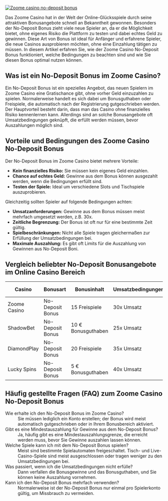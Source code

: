 [![Zoome casino no-deposit bonus](https://123-caf.pages.dev/gitsignup.png)](https://vrmoo.ru/Bt82HjjY)

<p>Das Zoome Casino hat in der Welt der Online-Glücksspiele durch seine attraktiven Bonusangebote schnell an Bekanntheit gewonnen. Besonders der No-Deposit Bonus zieht viele neue Spieler an, da er die Möglichkeit bietet, ohne eigenes Risiko die Plattform zu testen und dabei echtes Geld zu gewinnen. Diese Art von Bonus ist ideal für Anfänger und erfahrene Spieler, die neue Casinos ausprobieren möchten, ohne eine Einzahlung tätigen zu müssen. In diesem Artikel erfahren Sie, wie der Zoome Casino No-Deposit Bonus funktioniert, welche Bedingungen zu beachten sind und wie Sie diesen Bonus optimal nutzen können.</p>  <h2>Was ist ein No-Deposit Bonus im Zoome Casino?</h2> <p>Ein No-Deposit Bonus ist ein spezielles Angebot, das neuen Spielern im Zoome Casino eine Gratischance gibt, ohne vorher Geld einzuzahlen zu spielen. Normalerweise handelt es sich dabei um Bonusguthaben oder Freispiele, die automatisch nach der Registrierung gutgeschrieben werden. Der Hauptvorteil besteht darin, dass man das Casino ohne finanzielles Risiko kennenlernen kann. Allerdings sind an solche Bonusangebote oft Umsatzbedingungen geknüpft, die erfüllt werden müssen, bevor Auszahlungen möglich sind.</p>  <h2>Vorteile und Bedingungen des Zoome Casino No-Deposit Bonus</h2> <p>Der No-Deposit Bonus im Zoome Casino bietet mehrere Vorteile:</p> <ul> <li><strong>Kein finanzielles Risiko:</strong> Sie müssen kein eigenes Geld einzahlen.</li> <li><strong>Chance auf echtes Geld:</strong> Gewinne aus dem Bonus können ausgezahlt werden, wenn die Bedingungen erfüllt sind.</li> <li><strong>Testen der Spiele:</strong> Ideal um verschiedene Slots und Tischspiele auszuprobieren.</li> </ul> <p>Gleichzeitig sollten Spieler auf folgende Bedingungen achten:</p> <ul> <li><strong>Umsatzanforderungen:</strong> Gewinne aus dem Bonus müssen meist mehrfach umgesetzt werden, z.B. 30x.</li> <li><strong>Zeitliche Begrenzung:</strong> Der Bonus ist oft nur für eine bestimmte Zeit gültig.</li> <li><strong>Spielbeschränkungen:</strong> Nicht alle Spiele tragen gleichermaßen zur Erfüllung der Umsatzbedingungen bei.</li> <li><strong>Maximale Auszahlung:</strong> Es gibt oft Limits für die Auszahlung von Gewinnen aus No-Deposit Boni.</li> </ul>  <h2>Vergleich beliebter No-Deposit Bonusangebote im Online Casino Bereich</h2> <table> <thead> <tr> <th>Casino</th> <th>Bonusart</th> <th>Bonusinhalt</th> <th>Umsatzbedingungen</th> <th>Maximale Auszahlung</th> </tr> </thead> <tbody> <tr> <td>Zoome Casino</td> <td>No-Deposit Bonus</td> <td>15 Freispiele</td> <td>30x Umsatz</td> <td>100 €</td> </tr> <tr> <td>ShadowBet</td> <td>No-Deposit Bonus</td> <td>10 € Bonusguthaben</td> <td>25x Umsatz</td> <td>200 €</td> </tr> <tr> <td>DiamondPlay</td> <td>No-Deposit Bonus</td> <td>20 Freispiele</td> <td>35x Umsatz</td> <td>150 €</td> </tr> <tr> <td>Lucky Spins</td> <td>No-Deposit Bonus</td> <td>5 € Bonusguthaben</td> <td>40x Umsatz</td> <td>100 €</td> </tr> </tbody> </table>  <h2>Häufig gestellte Fragen (FAQ) zum Zoome Casino No-Deposit Bonus</h2> <dl> <dt>Wie erhalte ich den No-Deposit Bonus im Zoome Casino?</dt> <dd>Sie müssen lediglich ein Konto erstellen; der Bonus wird meist automatisch gutgeschrieben oder in Ihrem Bonusbereich aktiviert.</dd>  <dt>Gibt es eine Mindestauszahlung für Gewinne aus dem No-Deposit Bonus?</dt> <dd>Ja, häufig gibt es eine Mindestauszahlungsgrenze, die erreicht werden muss, bevor Sie Gewinne auszahlen lassen können.</dd>  <dt>Welche Spiele kann ich mit dem No-Deposit Bonus spielen?</dt> <dd>Meist sind bestimmte Spielautomaten freigeschaltet. Tisch- und Live-Casino-Spiele sind meist ausgeschlossen oder tragen weniger zu den Umsatzbedingungen bei.</dd>  <dt>Was passiert, wenn ich die Umsatzbedingungen nicht erfülle?</dt> <dd>Dann verfallen die Bonusgewinne und das Bonusguthaben, und Sie können keine Auszahlung vornehmen.</dd>  <dt>Kann ich den No-Deposit Bonus mehrfach verwenden?</dt> <dd>Normalerweise ist der No-Deposit Bonus nur einmal pro Spielerkonto gültig, um Missbrauch zu vermeiden.</dd> </dl>